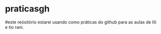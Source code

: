 # praticasgh
#este reósitório estarei usando como práticas do github para as aulas de lili e tio rani. 
